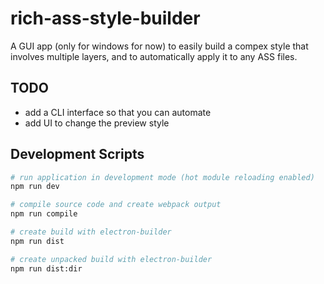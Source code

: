 # rich-ass-style-builder

A GUI app (only for windows for now) to easily build a compex style that involves multiple layers, and to automatically apply it to any ASS files.

## TODO

- add a CLI interface so that you can automate
- add UI to change the preview style

## Development Scripts

```bash
# run application in development mode (hot module reloading enabled)
npm run dev

# compile source code and create webpack output
npm run compile

# create build with electron-builder
npm run dist

# create unpacked build with electron-builder
npm run dist:dir
```

